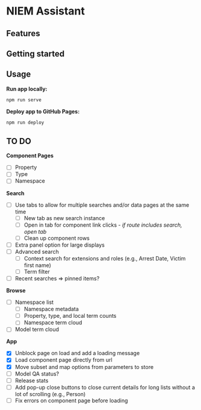 
# NIEM Assistant

## Features

## Getting started

## Usage

**Run app locally:**

```bash
npm run serve
```

**Deploy app to GitHub Pages:**

```bash
npm run deploy
```

## TO DO

**Component Pages**

- [ ] Property
- [ ] Type
- [ ] Namespace

**Search**

- [ ] Use tabs to allow for multiple searches and/or data pages at the same time
  - [ ] New tab as new search instance
  - [ ] Open in tab for component link clicks - *if route includes search, open tab*
  - [ ] Clean up component rows
- [ ] Extra panel option for large displays
- [ ] Advanced search
  - [ ] Context search for extensions and roles (e.g., Arrest Date, Victim first name)
  - [ ] Term filter
- [ ] Recent searches => pinned items?

**Browse**

- [ ] Namespace list
  - [ ] Namespace metadata
  - [ ] Property, type, and local term counts
  - [ ] Namespace term cloud
- [ ] Model term cloud

**App**

- [x] Unblock page on load and add a loading message
- [x] Load component page directly from url
- [x] Move subset and map options from parameters to store
- [ ] Model QA status?
- [ ] Release stats
- [ ] Add pop-up close buttons to close current details for long lists without a lot of scrolling (e.g., Person)
- [ ] Fix errors on component page before loading
